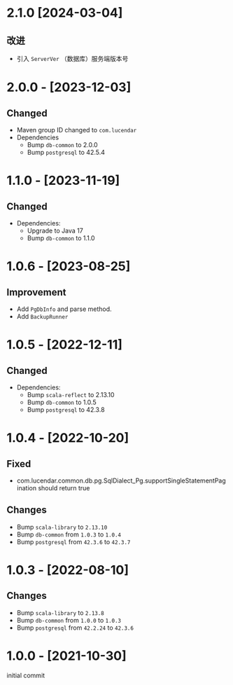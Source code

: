 # 2.1.0 [2024-03-04]
## 改进
- 引入 `ServerVer` （数据库）服务端版本号

# 2.0.0 - [2023-12-03]
## Changed
- Maven group ID changed to `com.lucendar`
- Dependencies
  - Bump `db-common` to 2.0.0
  - Bump `postgresql` to 42.5.4

# 1.1.0 - [2023-11-19]
## Changed
- Dependencies:
  - Upgrade to Java 17
  - Bump `db-common` to 1.1.0

# 1.0.6 - [2023-08-25]
## Improvement
- Add `PgDbInfo` and parse method.
- Add `BackupRunner`

# 1.0.5 - [2022-12-11]
## Changed
- Dependencies:
  - Bump `scala-reflect` to 2.13.10
  - Bump `db-common` to 1.0.5
  - Bump `postgresql` to 42.3.8

# 1.0.4 - [2022-10-20]
## Fixed
- com.lucendar.common.db.pg.SqlDialect_Pg.supportSingleStatementPagination should return true

## Changes
- Bump `scala-library` to `2.13.10`
- Bump `db-common` from `1.0.3` to `1.0.4`
- Bump `postgresql` from `42.3.6` to `42.3.7`


# 1.0.3 - [2022-08-10]
## Changes
- Bump `scala-library` to `2.13.8`
- Bump `db-common` from `1.0.0` to `1.0.3`
- Bump `postgresql` from `42.2.24` to `42.3.6`

# 1.0.0 - [2021-10-30]
initial commit
